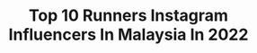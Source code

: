 ---
title: Top 10 Runners Instagram Influencers In Malaysia In 2022
description: >-
  Find top runners Instagram influencers in Malaysia in 2022. Most popular hashtags: #malaysia #stayhome #stayathome #homeworkout.
platform: Instagram
hits: 20
text_top: Discover the best Instagram influencers on inBeat.
text_bottom: Our platform has 20 Instagram influencers like this in Malaysia for you to contact.
profiles:
  - username: "paulinetls"
    fullname: >-
      Pauline Tan 陳俐杏
    bio: >-
      Dreamer · Actor · Host · Aquarius Miss Universe Malaysia 2015 1st Runner Up 📩 paulinetls@hotmail.com 🎬 New @unboxingpeople Video ⬇️
    location: "Malaysia"
    followers: 86258
    engagement: 335
    commentsToLikes: 0.009700
    id: ck134flgtw72g0i19q81ag1od
    verified: false
    hashtags: "#nescafeblendandbrew, #bangkitkansemangatpagi, #unboxingeverything, #selamatpagi"
  - username: "heyyitsbowen"
    fullname: >-
      BOWEN TIONG 张柏温⍣ 🇲🇾
    bio: >-
      Miss Tourism World Malaysia 2016 runner up👑 Masters & law graduate, aspiring barrister👩‍🎓 6 languages & 4 instruments Singer-songwriter🎶 驻唱歌手
    location: "Malaysia"
    followers: 72328
    engagement: 252
    commentsToLikes: 0.015087
    id: ck55okr2n8jos0i115d40gov0
    verified: false
    hashtags: "#as, #blogger, #fashionastyle, #lifestylebloggers"
  - username: "dauszai"
    fullname: >-
      dauszai
    bio: >-
      🆔 Muhamad Firdaus Mazalan 🇲🇾Malaysia Runner 400M Hurdle ➡️27years 👪Mazalan Siti Hazlina @adeqpitcher 🤵🏻👰🏻
    location: "Malaysia"
    followers: 16331
    engagement: 598
    commentsToLikes: 0.025122
    id: ck5cj3ot1twxm0i11n5i5dwfj
    verified: false
    hashtags: "#throwback, #akadnikahdausadeq, #sudiomoments, #sudiosweden"
  - username: "wingkeh"
    fullname: >-
      wingkeh
    bio: >-
      🏃🏻‍♀️Friend of @Puma 🏆Hollywood International Independent Woman Filmmaker’18 #wingkeh_keifthfilms 🥇TIKTOK 1st Runner Up’19 (353k) #wingkehtravel
    location: "Malaysia"
    followers: 20681
    engagement: 579
    commentsToLikes: 0.056032
    id: ck8sy13zwjd850j7803ogdir1
    verified: false
    hashtags: "#liveunlimitedwithcelcomxpax, #wingkehbirthday, #pumamy, #covid"
  - username: "hashridz"
    fullname: >-
      hashridz
    bio: >-
      Musical Director. Arranger. Producer. Composer. Performer. Studio Owner. Husband. Father. Traveller. Diver. Runner. Arsenal since 1975.
    location: "Malaysia"
    followers: 18273
    engagement: 273
    commentsToLikes: 0.043927
    id: ckaozmptymjbi0i78srklwjg3
    verified: false
    hashtags: "#mco, #music, #alhamdulillah, #alfatihah"
  - username: "harrisannuar"
    fullname: >-
      BANGKITBOTAK
    bio: >-
      🥉2nd Runner Up Hero Remaja 2017 🎓Bachelor Of Science (Hons) Architecture 📩 harris@absolutmgmt.com 📞 0127180210 📺HarrisAnnuarTV 📦Order @harrisp.go⬇️
    location: "Malaysia"
    followers: 882456
    engagement: 340
    commentsToLikes: 0.004496
    id: ck0w2dcrnnsdq0i19z6lewz8n
    verified: false
    hashtags: "#jualankawkaw, #ulangtahun30, #bangkitbotak, #nagoyasale"
  - username: "fauzigan"
    fullname: >-
      Fauzi Akid Gan
    bio: >-
      DEALER : TERMIGNONI , DUCABIKE , TWM , EVOTECH, ARAI , SHOEI , BREMBO , DUCATI PERFOMANCE & HEL. Full time work as Runner at timesbike ⛑
    location: "Malaysia"
    followers: 14733
    engagement: 687
    commentsToLikes: 0.021923
    id: ck136hmk46jpk0i19ba6crj01
    verified: false
    hashtags: "#sepang, #twm, #akrapovic, #brembo"
  - username: "iamshahrulnizam"
    fullname: >-
      Shahrul Nizam.
    bio: >-
      نور عينا عزو ♥️ 🏆1st place Asia SW Championship 17 🇸🇬 🥉2nd runner up jitra SW professional 18 🇲🇾 🏆1st Malaysia Champion 🇲🇾
    location: "Malaysia"
    followers: 10870
    engagement: 1317
    commentsToLikes: 0.032713
    id: ck0u138ravnkf0i19kf48ppxy
    verified: false
    hashtags: "#barpacs, #stayathome, #nogravityworkout, #malaysiastreetworkout"
  - username: "hobartkho"
    fullname: >-
      Hobart Kho
    bio: >-
      Wedding, food, travel & lifestyle Foodie vlogger Runner | Marathon, Ultra & OCRs Shopee Ambassador Kuching, Sarawak, Borneo Got food? will travel
    location: "Malaysia"
    followers: 10406
    engagement: 497
    commentsToLikes: 0.009538
    id: ck6twhwuis2u30j71sg9fm8zu
    verified: false
    hashtags: "#dronelife, #explore, #instaeats, #stayhome"
  - username: "ronnycakes"
    fullname: >-
      Sharon Tan • 美莲
    bio: >-
      Coffee runner #TeamCzip Calligraphy Journal & Watercolour #ronnycakesTN #ronnycakesMD ☕️🥃 Caffeine & Whisky 🐛 Bookworm ✉️ ronnycakes09@gmail.com
    location: "Malaysia"
    followers: 48771
    engagement: 133
    commentsToLikes: 0.007566
    id: ck8sy18l0jdnb0j786p0j7euf
    verified: false
    hashtags: "#ipadair, #procreate, #ronnycakesinkyushu"
---